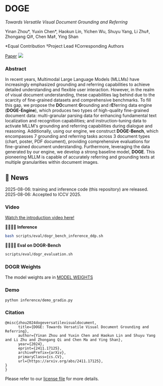 # DOGE

*Towards Versatile Visual Document Grounding and Referring*

Yinan Zhou*, Yuxin Chen*, Haokun Lin, Yichen Wu, Shuyu Yang, Li Zhu‡, Zhongang Qi‡, Chen Ma‡, Ying Shan

*Equal Contribution †Project Lead ‡Corresponding Authors 

 <!-- <a href='https://zyinan99.github.io/'><img src='https://img.shields.io/badge/Project-Page-Green'></a> &nbsp; -->
 
 <a href="https://arxiv.org/pdf/2411.17125">Paper</a>
 <a href="https://www.youtube.com/watch?v=gfhF3oYH178&feature=youtu.be"><img src="https://img.shields.io/static/v1?label=Demo&message=Video&color=orange&logo=youtube"></a>
 

 ### Abstract 
 In recent years, Multimodal Large Language Models (MLLMs) have increasingly emphasized grounding and referring capabilities to achieve detailed understanding and flexible user interaction. However, in the realm of visual document understanding, these capabilities lag behind due to the scarcity of fine-grained datasets and comprehensive benchmarks. To fill this gap, we propose the **DO**cument **G**rounding and r**E**ferring data engine (**DOGE-Engine**), which produces two types of high-quality fine-grained document data: multi-granular parsing data for enhancing fundamental text localization and recognition capabilities; and instruction-tuning data to activate MLLM's grounding and referring capabilities during dialogue and reasoning. Additionally, using our engine, we construct **DOGE-Bench**, which encompasses 7 grounding and referring tasks across 3 document types (chart, poster, PDF document), providing comprehensive evaluations for fine-grained document understanding. Furthermore, leveraging the data generated by our engine, we develop a strong baseline model, **DOGE**. This pioneering MLLM is capable of accurately referring and grounding texts at multiple granularities within document images.


## 📢 News
2025-08-06: training and inference code (this repository) are released.<br>
2025-08-06: Accepted to ICCV 2025. <br>



 ### Video
[Watch the introduction video here!](https://www.youtube.com/watch?v=gfhF3oYH178&feature=youtu.be) 

**🏃🏻‍♂️‍➡️ Inference**
```bash
bash scripts/eval/dogr_bench_inference_ddp.sh
``` 
**🏃🏻‍♂️‍➡️ Eval on DOGR-Bench**
```bash
scripts/eval/dogr_evaluation.sh
``` 

### DOGR Weights
The model weights are in [MODEL WEIGHTS](https://huggingface.co/tencent/DOGR)

 ### Demo
```bash
python inference/demo_gradio.py
```

### Citation

```
@misc{zhou2024dogeversatilevisualdocument,
      title={DOGE: Towards Versatile Visual Document Grounding and Referring}, 
      author={Yinan Zhou and Yuxin Chen and Haokun Lin and Shuyu Yang and Li Zhu and Zhongang Qi and Chen Ma and Ying Shan},
      year={2024},
      eprint={2411.17125},
      archivePrefix={arXiv},
      primaryClass={cs.CV},
      url={https://arxiv.org/abs/2411.17125}, 
}
}
```

Please refer to our [license file](https://github.com/Tencent/DOGR/blob/master/README.md) for more details.
